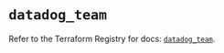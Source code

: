 # `datadog_team`

Refer to the Terraform Registry for docs: [`datadog_team`](https://registry.terraform.io/providers/datadog/datadog/3.58.0/docs/resources/team).
